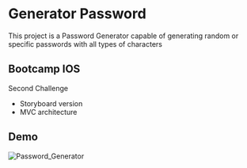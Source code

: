 # Generator Password 

This project is a Password Generator capable of generating random or specific passwords with all types of characters

 ## Bootcamp IOS

Second Challenge

- Storyboard version
- MVC architecture



## Demo

![Password_Generator](https://github.com/acc-heiny/Password_Generator/assets/118453401/04bb5537-7313-4063-bd43-d1f36fb36d03)


